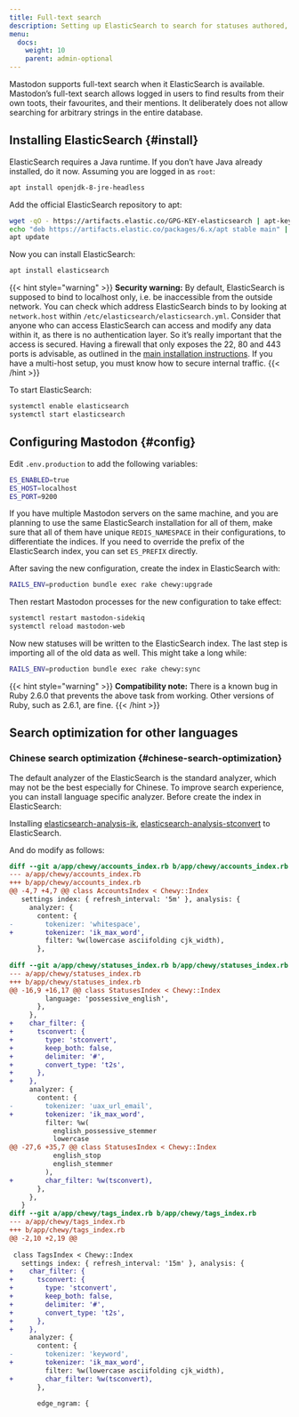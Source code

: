 ```yaml
---
title: Full-text search
description: Setting up ElasticSearch to search for statuses authored, favourited, or mentioned in.
menu:
  docs:
    weight: 10
    parent: admin-optional
---
```


Mastodon supports full-text search when it ElasticSearch is available. Mastodon’s full-text search allows logged in users to find results from their own toots, their favourites, and their mentions. It deliberately does not allow searching for arbitrary strings in the entire database.

## Installing ElasticSearch {#install}

ElasticSearch requires a Java runtime. If you don’t have Java already installed, do it now. Assuming you are logged in as `root`:

```bash
apt install openjdk-8-jre-headless
```

Add the official ElasticSearch repository to apt:

```bash
wget -qO - https://artifacts.elastic.co/GPG-KEY-elasticsearch | apt-key add -
echo "deb https://artifacts.elastic.co/packages/6.x/apt stable main" | tee -a /etc/apt/sources.list.d/elastic-6.x.list
apt update
```

Now you can install ElasticSearch:

```bash
apt install elasticsearch
```

{{< hint style="warning" >}}
**Security warning:** By default, ElasticSearch is supposed to bind to localhost only, i.e. be inaccessible from the outside network. You can check which address ElasticSearch binds to by looking at `network.host` within `/etc/elasticsearch/elasticsearch.yml`. Consider that anyone who can access ElasticSearch can access and modify any data within it, as there is no authentication layer. So it’s really important that the access is secured. Having a firewall that only exposes the 22, 80 and 443 ports is advisable, as outlined in the [main installation instructions](../../prerequisites/#install-a-firewall-and-only-whitelist-ssh-http-and-https-ports). If you have a multi-host setup, you must know how to secure internal traffic.
{{< /hint >}}

To start ElasticSearch:

```bash
systemctl enable elasticsearch
systemctl start elasticsearch
```

## Configuring Mastodon {#config}

Edit `.env.production` to add the following variables:

```bash
ES_ENABLED=true
ES_HOST=localhost
ES_PORT=9200
```

If you have multiple Mastodon servers on the same machine, and you are planning to use the same ElasticSearch installation for all of them, make sure that all of them have unique `REDIS_NAMESPACE` in their configurations, to differentiate the indices. If you need to override the prefix of the ElasticSearch index, you can set `ES_PREFIX` directly.

After saving the new configuration, create the index in ElasticSearch with:

```bash
RAILS_ENV=production bundle exec rake chewy:upgrade
```

Then restart Mastodon processes for the new configuration to take effect:

```bash
systemctl restart mastodon-sidekiq
systemctl reload mastodon-web
```

Now new statuses will be written to the ElasticSearch index. The last step is importing all of the old data as well. This might take a long while:

```bash
RAILS_ENV=production bundle exec rake chewy:sync
```

{{< hint style="warning" >}}
**Compatibility note:** There is a known bug in Ruby 2.6.0 that prevents the above task from working. Other versions of Ruby, such as 2.6.1, are fine.
{{< /hint >}}

## Search optimization for other languages

### Chinese search optimization {#chinese-search-optimization}

The default analyzer of the ElasticSearch is the standard analyzer, which may not be the best especially for Chinese. To improve search experience, you can install language specific analyzer. Before create the index in ElasticSearch:

Installing [elasticsearch-analysis-ik](https://github.com/medcl/elasticsearch-analysis-ik), [elasticsearch-analysis-stconvert](https://github.com/medcl/elasticsearch-analysis-stconvert) to ElasticSearch.

And do modify as follows:

```diff
diff --git a/app/chewy/accounts_index.rb b/app/chewy/accounts_index.rb
--- a/app/chewy/accounts_index.rb
+++ b/app/chewy/accounts_index.rb
@@ -4,7 +4,7 @@ class AccountsIndex < Chewy::Index
   settings index: { refresh_interval: '5m' }, analysis: {
     analyzer: {
       content: {
-        tokenizer: 'whitespace',
+        tokenizer: 'ik_max_word',
         filter: %w(lowercase asciifolding cjk_width),
       },
 
diff --git a/app/chewy/statuses_index.rb b/app/chewy/statuses_index.rb
--- a/app/chewy/statuses_index.rb
+++ b/app/chewy/statuses_index.rb
@@ -16,9 +16,17 @@ class StatusesIndex < Chewy::Index
         language: 'possessive_english',
       },
     },
+    char_filter: {
+      tsconvert: {
+        type: 'stconvert',
+        keep_both: false,
+        delimiter: '#',
+        convert_type: 't2s',
+      },
+    },
     analyzer: {
       content: {
-        tokenizer: 'uax_url_email',
+        tokenizer: 'ik_max_word',
         filter: %w(
           english_possessive_stemmer
           lowercase
@@ -27,6 +35,7 @@ class StatusesIndex < Chewy::Index
           english_stop
           english_stemmer
         ),
+        char_filter: %w(tsconvert),
       },
     },
   }
diff --git a/app/chewy/tags_index.rb b/app/chewy/tags_index.rb
--- a/app/chewy/tags_index.rb
+++ b/app/chewy/tags_index.rb
@@ -2,10 +2,19 @@
 
 class TagsIndex < Chewy::Index
   settings index: { refresh_interval: '15m' }, analysis: {
+    char_filter: {
+      tsconvert: {
+        type: 'stconvert',
+        keep_both: false,
+        delimiter: '#',
+        convert_type: 't2s',
+      },
+    },
     analyzer: {
       content: {
-        tokenizer: 'keyword',
+        tokenizer: 'ik_max_word',
         filter: %w(lowercase asciifolding cjk_width),
+        char_filter: %w(tsconvert),
       },
 
       edge_ngram: {
```

